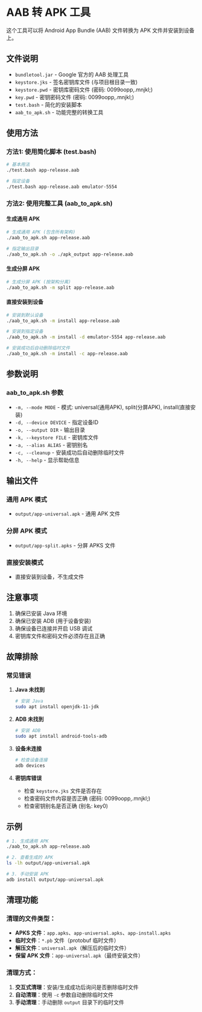 # AAB 转 APK 工具

这个工具可以将 Android App Bundle (AAB) 文件转换为 APK 文件并安装到设备上。

## 文件说明

- `bundletool.jar` - Google 官方的 AAB 处理工具
- `keystore.jks` - 签名密钥库文件 (与项目根目录一致)
- `keystore.pwd` - 密钥库密码文件 (密码: 0099oopp,.mnjkl;)
- `key.pwd` - 密钥密码文件 (密码: 0099oopp,.mnjkl;)
- `test.bash` - 简化的安装脚本
- `aab_to_apk.sh` - 功能完整的转换工具

## 使用方法

### 方法1: 使用简化脚本 (test.bash)

```bash
# 基本用法
./test.bash app-release.aab

# 指定设备
./test.bash app-release.aab emulator-5554
```

### 方法2: 使用完整工具 (aab_to_apk.sh)

#### 生成通用 APK
```bash
# 生成通用 APK (包含所有架构)
./aab_to_apk.sh app-release.aab

# 指定输出目录
./aab_to_apk.sh -o ./apk_output app-release.aab
```

#### 生成分屏 APK
```bash
# 生成分屏 APK (按架构分离)
./aab_to_apk.sh -m split app-release.aab
```

#### 直接安装到设备
```bash
# 安装到默认设备
./aab_to_apk.sh -m install app-release.aab

# 安装到指定设备
./aab_to_apk.sh -m install -d emulator-5554 app-release.aab

# 安装成功后自动删除临时文件
./aab_to_apk.sh -m install -c app-release.aab
```

## 参数说明

### aab_to_apk.sh 参数

- `-m, --mode MODE` - 模式: universal(通用APK), split(分屏APK), install(直接安装)
- `-d, --device DEVICE` - 指定设备ID
- `-o, --output DIR` - 输出目录
- `-k, --keystore FILE` - 密钥库文件
- `-a, --alias ALIAS` - 密钥别名
- `-c, --cleanup` - 安装成功后自动删除临时文件
- `-h, --help` - 显示帮助信息

## 输出文件

### 通用 APK 模式
- `output/app-universal.apk` - 通用 APK 文件

### 分屏 APK 模式
- `output/app-split.apks` - 分屏 APKS 文件

### 直接安装模式
- 直接安装到设备，不生成文件

## 注意事项

1. 确保已安装 Java 环境
2. 确保已安装 ADB (用于设备安装)
3. 确保设备已连接并开启 USB 调试
4. 密钥库文件和密码文件必须存在且正确

## 故障排除

### 常见错误

1. **Java 未找到**
   ```bash
   # 安装 Java
   sudo apt install openjdk-11-jdk
   ```

2. **ADB 未找到**
   ```bash
   # 安装 ADB
   sudo apt install android-tools-adb
   ```

3. **设备未连接**
   ```bash
   # 检查设备连接
   adb devices
   ```

4. **密钥库错误**
   - 检查 `keystore.jks` 文件是否存在
   - 检查密码文件内容是否正确 (密码: 0099oopp,.mnjkl;)
   - 检查密钥别名是否正确 (别名: key0)

## 示例

```bash
# 1. 生成通用 APK
./aab_to_apk.sh app-release.aab

# 2. 查看生成的 APK
ls -lh output/app-universal.apk

# 3. 手动安装 APK
adb install output/app-universal.apk
```

## 清理功能

### 清理的文件类型：
- **APKS 文件**：`app.apks`、`app-universal.apks`、`app-install.apks`
- **临时文件**：`*.pb` 文件（protobuf 临时文件）
- **解压文件**：`universal.apk`（解压后的临时文件）
- **保留 APK 文件**：`app-universal.apk`（最终安装文件）

### 清理方式：
1. **交互式清理**：安装/生成成功后询问是否删除临时文件
2. **自动清理**：使用 `-c` 参数自动删除临时文件
3. **手动清理**：手动删除 `output` 目录下的临时文件
